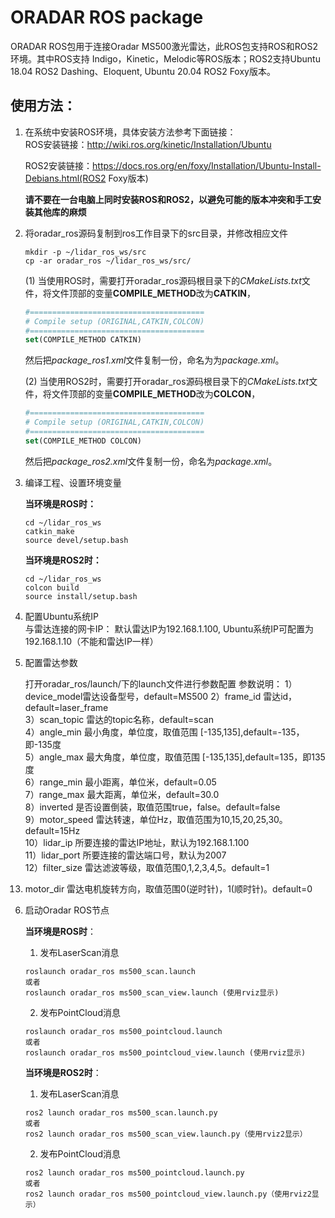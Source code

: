 # ORADAR ROS package
ORADAR ROS包用于连接Oradar MS500激光雷达，此ROS包支持ROS和ROS2环境。其中ROS支持 Indigo，Kinetic，Melodic等ROS版本；ROS2支持Ubuntu 18.04 ROS2 Dashing、Eloquent, Ubuntu 20.04 ROS2 Foxy版本。

## 使用方法： 
1. 在系统中安装ROS环境，具体安装方法参考下面链接：  
   ROS安装链接：http://wiki.ros.org/kinetic/Installation/Ubuntu 

   ROS2安装链接：https://docs.ros.org/en/foxy/Installation/Ubuntu-Install-Debians.html(ROS2 Foxy版本)

   **请不要在一台电脑上同时安装ROS和ROS2，以避免可能的版本冲突和手工安装其他库的麻烦**
  
2. 将oradar_ros源码复制到ros工作目录下的src目录，并修改相应文件

   ```shell
   mkdir -p ~/lidar_ros_ws/src
   cp -ar oradar_ros ~/lidar_ros_ws/src/
   ```
   (1) 当使用ROS时，需要打开oradar_ros源码根目录下的*CMakeLists.txt*文件，将文件顶部的变量**COMPILE_METHOD**改为**CATKIN**，

   ```cmake
   #=======================================
   # Compile setup (ORIGINAL,CATKIN,COLCON)
   #=======================================
   set(COMPILE_METHOD CATKIN)
   ```

   然后把*package_ros1.xml*文件复制一份，命名为为*package.xml*。

   (2) 当使用ROS2时，需要打开oradar_ros源码根目录下的*CMakeLists.txt*文件，将文件顶部的变量**COMPILE_METHOD**改为**COLCON**，

   ```cmake
   #=======================================
   # Compile setup (ORIGINAL,CATKIN,COLCON)
   #=======================================
   set(COMPILE_METHOD COLCON)
   ```

   然后把*package_ros2.xml*文件复制一份，命名为*package.xml*。
3. 编译工程、设置环境变量

   **当环境是ROS时：**

   ```shell
   cd ~/lidar_ros_ws
   catkin_make
   source devel/setup.bash
   ```

   **当环境是ROS2时：**

   ```
   cd ~/lidar_ros_ws
   colcon build
   source install/setup.bash
   ```

4. 配置Ubuntu系统IP  
    与雷达连接的网卡IP： 默认雷达IP为192.168.1.100, Ubuntu系统IP可配置为192.168.1.10（不能和雷达IP一样）
  
5. 配置雷达参数  
  
    打开oradar_ros/launch/下的launch文件进行参数配置
    参数说明：
    1）device_model雷达设备型号，default=MS500
    2）frame_id 雷达id，default=laser_frame  
    3）scan_topic 雷达的topic名称，default=scan  
    4）angle_min 最小角度，单位度，取值范围 [-135,135],default=-135，即-135度  
    5）angle_max 最大角度，单位度，取值范围 [-135,135],default=135，即135度   
    6）range_min 最小距离，单位米，default=0.05   
    7）range_max 最大距离，单位米，default=30.0  
    8）inverted 是否设置倒装，取值范围true，false。default=false  
    9）motor_speed 雷达转速，单位Hz，取值范围为10,15,20,25,30。default=15Hz  
    10）lidar_ip 所要连接的雷达IP地址，默认为192.168.1.100  
    11）lidar_port 所要连接的雷达端口号，默认为2007  
    12）filter_size 雷达滤波等级，取值范围0,1,2,3,4,5。default=1
  13) motor_dir 雷达电机旋转方向，取值范围0(逆时针)，1(顺时针)。default=0

6. 启动Oradar ROS节点

   **当环境是ROS时**：

   1. 发布LaserScan消息
   ```shell
   roslaunch oradar_ros ms500_scan.launch
   或者
   roslaunch oradar_ros ms500_scan_view.launch (使用rviz显示) 
   ```
   2. 发布PointCloud消息
   ```shell
   roslaunch oradar_ros ms500_pointcloud.launch
   或者
   roslaunch oradar_ros ms500_pointcloud_view.launch (使用rviz显示) 
   ```

   **当环境是ROS2时**：

   1. 发布LaserScan消息
   ```shell
   ros2 launch oradar_ros ms500_scan.launch.py
   或者
   ros2 launch oradar_ros ms500_scan_view.launch.py（使用rviz2显示）
   ```
   2. 发布PointCloud消息
   ```shell
   ros2 launch oradar_ros ms500_pointcloud.launch.py
   或者
   ros2 launch oradar_ros ms500_pointcloud_view.launch.py（使用rviz2显示）
   ```

